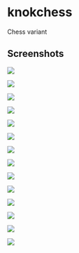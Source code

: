 # knokchess

Chess variant

## Screenshots

![](screenshots/20220714_1.png)

![](screenshots/20220713_3.png)

![](screenshots/20220713_2.png)

![](screenshots/20220713_1.png)

![](screenshots/20220712_6.png)

![](screenshots/20220712_5.png)

![](screenshots/20220712_4.png)

![](screenshots/20220712_3.png)

![](screenshots/20220712_2.png)

![](screenshots/20220712_1.png)

![](screenshots/20220711_4.png)

![](screenshots/20220711_3.png)

![](screenshots/20220711_2.png)

![](screenshots/20220711_1.png)
